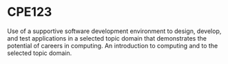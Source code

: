 # CPE123
  Use of a supportive software development environment to design, develop, and test applications in a selected topic domain     that demonstrates the potential of careers in computing. An introduction to computing and to the selected topic domain.
